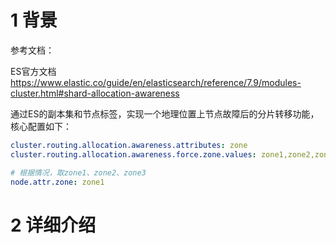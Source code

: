# 1 背景
参考文档：

ES官方文档   https://www.elastic.co/guide/en/elasticsearch/reference/7.9/modules-cluster.html#shard-allocation-awareness

通过ES的副本集和节点标签，实现一个地理位置上节点故障后的分片转移功能，核心配置如下：

```yml
cluster.routing.allocation.awareness.attributes: zone
cluster.routing.allocation.awareness.force.zone.values: zone1,zone2,zone3

# 根据情况，取zone1、zone2、zone3
node.attr.zone: zone1
```

# 2 详细介绍
